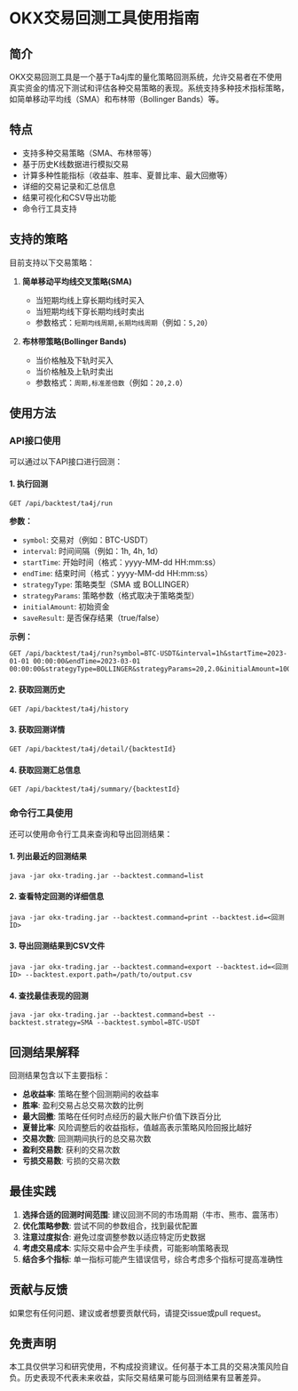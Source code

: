 # OKX交易回测工具使用指南

## 简介

OKX交易回测工具是一个基于Ta4j库的量化策略回测系统，允许交易者在不使用真实资金的情况下测试和评估各种交易策略的表现。系统支持多种技术指标策略，如简单移动平均线（SMA）和布林带（Bollinger Bands）等。

## 特点

- 支持多种交易策略（SMA、布林带等）
- 基于历史K线数据进行模拟交易
- 计算多种性能指标（收益率、胜率、夏普比率、最大回撤等）
- 详细的交易记录和汇总信息
- 结果可视化和CSV导出功能
- 命令行工具支持

## 支持的策略

目前支持以下交易策略：

1. **简单移动平均线交叉策略(SMA)**
   - 当短期均线上穿长期均线时买入
   - 当短期均线下穿长期均线时卖出
   - 参数格式：`短期均线周期,长期均线周期`（例如：`5,20`）

2. **布林带策略(Bollinger Bands)**
   - 当价格触及下轨时买入
   - 当价格触及上轨时卖出
   - 参数格式：`周期,标准差倍数`（例如：`20,2.0`）

## 使用方法

### API接口使用

可以通过以下API接口进行回测：

#### 1. 执行回测

```
GET /api/backtest/ta4j/run
```

**参数：**
- `symbol`: 交易对（例如：BTC-USDT）
- `interval`: 时间间隔（例如：1h, 4h, 1d）
- `startTime`: 开始时间（格式：yyyy-MM-dd HH:mm:ss）
- `endTime`: 结束时间（格式：yyyy-MM-dd HH:mm:ss）
- `strategyType`: 策略类型（SMA 或 BOLLINGER）
- `strategyParams`: 策略参数（格式取决于策略类型）
- `initialAmount`: 初始资金
- `saveResult`: 是否保存结果（true/false）

**示例：**
```
GET /api/backtest/ta4j/run?symbol=BTC-USDT&interval=1h&startTime=2023-01-01 00:00:00&endTime=2023-03-01 00:00:00&strategyType=BOLLINGER&strategyParams=20,2.0&initialAmount=10000&saveResult=true
```

#### 2. 获取回测历史

```
GET /api/backtest/ta4j/history
```

#### 3. 获取回测详情

```
GET /api/backtest/ta4j/detail/{backtestId}
```

#### 4. 获取回测汇总信息

```
GET /api/backtest/ta4j/summary/{backtestId}
```

### 命令行工具使用

还可以使用命令行工具来查询和导出回测结果：

#### 1. 列出最近的回测结果

```
java -jar okx-trading.jar --backtest.command=list
```

#### 2. 查看特定回测的详细信息

```
java -jar okx-trading.jar --backtest.command=print --backtest.id=<回测ID>
```

#### 3. 导出回测结果到CSV文件

```
java -jar okx-trading.jar --backtest.command=export --backtest.id=<回测ID> --backtest.export.path=/path/to/output.csv
```

#### 4. 查找最佳表现的回测

```
java -jar okx-trading.jar --backtest.command=best --backtest.strategy=SMA --backtest.symbol=BTC-USDT
```

## 回测结果解释

回测结果包含以下主要指标：

- **总收益率**: 策略在整个回测期间的收益率
- **胜率**: 盈利交易占总交易次数的比例
- **最大回撤**: 策略在任何时点经历的最大账户价值下跌百分比
- **夏普比率**: 风险调整后的收益指标，值越高表示策略风险回报比越好
- **交易次数**: 回测期间执行的总交易次数
- **盈利交易数**: 获利的交易次数
- **亏损交易数**: 亏损的交易次数

## 最佳实践

1. **选择合适的回测时间范围**: 建议回测不同的市场周期（牛市、熊市、震荡市）
2. **优化策略参数**: 尝试不同的参数组合，找到最优配置
3. **注意过度拟合**: 避免过度调整参数以适应特定历史数据
4. **考虑交易成本**: 实际交易中会产生手续费，可能影响策略表现
5. **结合多个指标**: 单一指标可能产生错误信号，综合考虑多个指标可提高准确性

## 贡献与反馈

如果您有任何问题、建议或者想要贡献代码，请提交issue或pull request。

## 免责声明

本工具仅供学习和研究使用，不构成投资建议。任何基于本工具的交易决策风险自负。历史表现不代表未来收益，实际交易结果可能与回测结果有显著差异。 